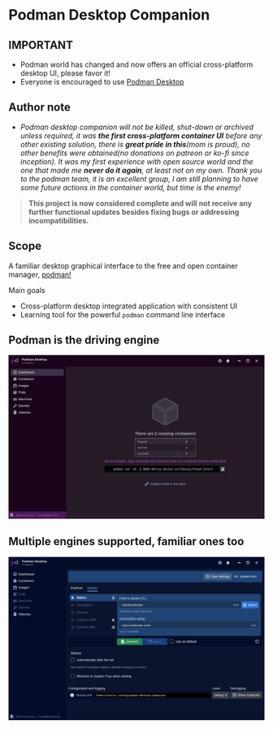 # Podman Desktop Companion

## **IMPORTANT**

* Podman world has changed and now offers an official cross-platform desktop UI, please favor it!
* Everyone is encouraged to use [Podman Desktop](https://podman-desktop.io/)

## Author note

* _Podman desktop companion will not be killed, shut-down or archived unless required, it was **the first cross-platform container UI** before any other existing solution, there is **great pride in this**(mom is proud), no other benefits were obtained(no donations on patreon or ko-fi since inception). It was my first experience with open source world and the one that made me **never do it again**, at least not on my own. Thank you to the podman team, it is an excellent group, I am still planning to have some future actions in the container world, but time is the enemy!_

> **This project is now considered complete and will not receive any further functional updates besides fixing bugs or addressing incompatibilities.**

## Scope

A familiar desktop graphical interface to the free and open container manager, [podman!](https://podman.io/)

Main goals

* Cross-platform desktop integrated application with consistent UI
* Learning tool for the powerful `podman` command line interface

## Podman is the driving engine

![Podman Desktop Companion Dashboard](docs/img/001-Dashboard.png?raw=true)

## Multiple engines supported, familiar ones too

![Engine Settings Screen](docs/img/DockerSettings.png?raw=true)
